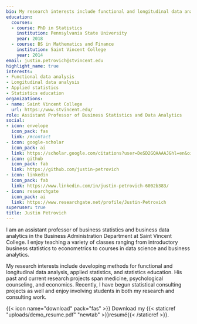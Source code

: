 ```yaml
---
bio: My research interests include functional and longitudinal data analysis, applied statistics, and statistics education.
education:
  courses:
  - course: PhD in Statistics
    institution: Pennsylvania State University
    year: 2018
  - course: BS in Mathematics and Finance
    institution: Saint Vincent College
    year: 2014
email: justin.petrovich@stvincent.edu
highlight_name: true
interests:
- Functional data analysis
- Longitudinal data analysis
- Applied statistics
- Statistics education
organizations:
- name: Saint Vincent College
  url: https://www.stvincent.edu/
role: Assistant Professor of Business Statistics and Data Analytics
social:
- icon: envelope
  icon_pack: fas
  link: /#contact
- icon: google-scholar
  icon_pack: ai
  link: https://scholar.google.com/citations?user=DeSD2GQAAAAJ&hl=en&oi=ao
- icon: github
  icon_pack: fab
  link: https://github.com/justin-petrovich
- icon: linkedin
  icon_pack: fab
  link: https://www.linkedin.com/in/justin-petrovich-6002b383/
- icon: researchgate
  icon_pack: ai
  link: https://www.researchgate.net/profile/Justin-Petrovich
superuser: true
title: Justin Petrovich
---
```


I am an assistant professor of business statistics and business data analytics in the Business Administration Department at Saint Vincent College. I enjoy teaching a variety of classes ranging from introductory business statistics to econometrics to courses in data science and business analytics.

My research interests include developing methods for functional and longitudinal data analysis, applied statistics, and statistics education. His past and current research projects span medicine, psychological counseling, and economics. Recently, I have begun statistical consulting projects as well and enjoy involving students in both my research and consulting work.

{{< icon name="download" pack="fas" >}} Download my {{< staticref "uploads/demo_resume.pdf" "newtab" >}}resumé{{< /staticref >}}.
